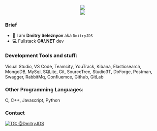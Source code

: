 
<p align="center">
<img src="https://github-readme-stats.vercel.app/api?username=DmitryJDS&show_icons=true&title_color=33b59b&icon_color=33b59b" />
<br>
<img src="https://hits.seeyoufarm.com/api/count/incr/badge.svg?url=https%3A%2F%2Fgithub.com%2FDmitryJDS&count_bg=%23BE15DC&title_bg=%23555555&icon=&icon_color=%23E7E7E7&title=page%20views&edge_flat=false"/>
</p>

### Brief
- 🤖 I am **Dmitry Seleznyov** aka `DmitryJDS`
- 💻 Fullstack **С#/.NET** dev

### **Development Tools and stuff:** 
Visual Studio, VS Code, Teamcity, YouTrack, Kibana, Elasticsearch, MongoDB, MySql, SQLite, Git, SourceTree, Studio3T, DbForge, Postman, Swagger, RabbitMq, Confluemce, Github, GitLab

### **Other Programming Languages:**
C, C++, Javascript, Python

### Contact
[![TG: @DmitryJDS](https://img.shields.io/badge/Telegram---?logo=telegram&style=for-the-badge&color=blue)](//t.me/DmitryJDS)
